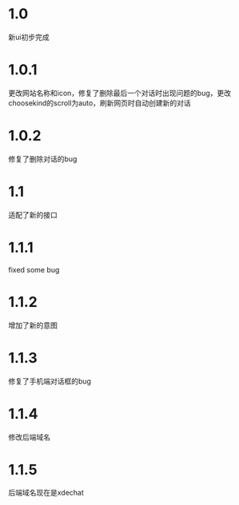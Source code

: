 # 1.0
新ui初步完成
# 1.0.1
更改网站名称和icon，修复了删除最后一个对话时出现问题的bug，更改choosekind的scroll为auto，刷新网页时自动创建新的对话
# 1.0.2
修复了删除对话的bug
# 1.1
适配了新的接口
# 1.1.1
fixed some bug
# 1.1.2
增加了新的意图
# 1.1.3
修复了手机端对话框的bug
# 1.1.4
修改后端域名
# 1.1.5
后端域名现在是xdechat